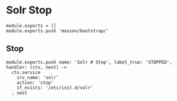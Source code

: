 
# Solr Stop

    module.exports = []
    module.exports.push 'masson/bootstrap/'

## Stop

    module.exports.push name: 'Solr # Stop', label_true: 'STOPPED', handler: (ctx, next) ->
      ctx.service
        srv_name: 'solr'
        action: 'stop'
        if_exists: '/etc/init.d/solr'
      , next
